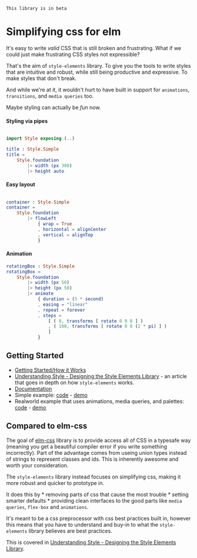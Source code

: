     This library is in beta

# Simplifying css for elm

It's easy to write _valid_ CSS that is still broken and frustrating.  What if we could just make frustrating CSS styles not expressible?

That's the aim of `style-elements` library. To give you the tools to write styles that are intuitive and robust, while still being productive and expressive.  To make styles that don't break.

And while we're at it, it wouldn't hurt to have built in support for `animations`, `transitions`, and `media queries` too.

Maybe styling can actually be _fun_ now.


#### Styling via pipes

```elm

import Style exposing (..)

title : Style.Simple
title =
    Style.foundation
        |> width (px 300)
        |> height auto
```

#### Easy layout

```elm

container : Style.Simple
container =
    Style.foundation
        |> flowLeft
            { wrap = True
            , horizontal = alignCenter
            , vertical = alignTop
            }
```


#### Animation

```elm
rotatingBox : Style.Simple
rotatingBox =
    Style.foundation
        |> width (px 50)
        |> height (px 50)
        |> animate
            { duration = (5 * second)
            , easing = "linear"
            , repeat = forever
            , steps =
                [ ( 0, transforms [ rotate 0 0 0 ] )
                , ( 100, transforms [ rotate 0 0 (2 * pi) ] )
                ]
            }
```



## Getting Started

 * [Getting Started/How it Works](https://github.com/mdgriffith/style-elements/blob/master/HowItWorks.md)
 * [Understanding Style - Designing the Style Elements Library](http://www.mechanical-elephant.com/articles/understanding-style-composition) - an article that goes in depth on how `style-elements` works.
 * [Documentation](http://package.elm-lang.org/packages/mdgriffith/style-elements/latest)
 * Simple example: [code](https://github.com/mdgriffith/elm-style-elements-simple-example) - [demo](https://mdgriffith.github.io/style-elements/simple/)
 * Realworld example that uses animations, media queries, and palettes: [code](https://github.com/mdgriffith/elm-style-elements-complex-example) - [demo](https://mdgriffith.github.io/style-elements/realworld/)



## Compared to elm-css

The goal of [elm-css](https://github.com/rtfeldman/elm-css/) library is to provide access all of CSS in a typesafe way (meaning you get a beautiful compiler error if you write something incorrectly).  Part of the advantage comes from useing union types instead of strings to represent classes and ids.  This is inherently awesome and worth your consideration.


The `style-elements` library instead focuses on simplifying css, making it more robust and quicker to prototype in.

It does this by 
    * removing parts of css that cause the most trouble
    * setting smarter defaults
    * providing clean interfaces to the good parts like `media queries`, `flex-box` and `animations`.

It's meant to be a css preprocessor with css best practices built in, however this means that you have to understand and buy-in to what the `style-elements` library believes are best practices.

This is covered in [Understanding Style - Designing the Style Elements Library](http://www.mechanical-elephant.com/articles/understanding-style-composition).









